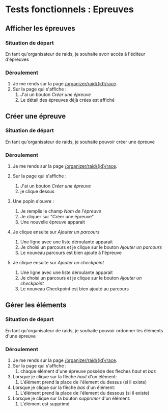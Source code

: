 # Tests fonctionnels : Epreuves

## Afficher les épreuves

### Situation de départ

En tant qu'organisateur de raids, je souhaite avoir accès à l'éditeur d'épreuves

### Déroulement 

1. Je me rends sur la page [/organizer/raid/{id}/race](/organizer/raid/{id}/race).
2. Sur la page qui s'affiche : 
   1. J'ai un bouton *Créer une épreuve*
   2. Le détail des épreuves déjà crées est affiché


## Créer une épreuve

### Situation de départ

En tant qu'organisateur de raids, je souhaite pouvoir créer une épreuve

### Déroulement 

1. Je me rends sur la page [/organizer/raid/{id}/race](/organizer/raid/{id}/race).

2. Sur la page qui s'affiche : 
   1. J'ai un bouton *Créer une épreuve*
   2. je clique dessus

3. Une popin s'ouvre :

   1. Je remplis le champ *Nom de l'épreuve*
   2. Je cliquer sur "Créer une épreuve"
   3. Une nouvelle épreuve apparait

4. Je clique ensuite sur *Ajouter un parcours*

   1. Une ligne avec une liste déroulante apparait
   2. Je choisi un parcours et je clique sur le bouton *Ajouter un parcours*
   3. Le nouveau parcours est bien ajouté à l'épreuve

5. Je clique ensuite sur *Ajouter un checkpoint*

   1. Une ligne avec une liste déroulante apparait
   2. Je choisi un parcours et je clique sur le bouton *Ajouter un checkpoint* 
   3. Le nouveau Checkpoint est bien ajouté au parcours



## Gérer les éléments

### Situation de départ

En tant qu'organisateur de raids, je souhaite pouvoir ordonner les éléments d'une épreuve

### Déroulement 

1. Je me rends sur la page [/organizer/raid/{id}/race](/organizer/raid/{id}/race).
2. Sur la page qui s'affiche :
   1. chaque élément d'une épreuve possède des fleches *haut* et *bas* 
3. Lorsque je clique sur la flèche *haut* d'un élément:
   1. L'élément prend la place de l'élement du dessus (si il existe)
4. Lorsque je clique sur la flèche *bas* d'un élément:
   1. L'élément prend la place de l'élement du dessous (si il existe)
5. Lorsque je clique sur la bouton *supprimer* d'un élément:
   1. L'élément est supprimé